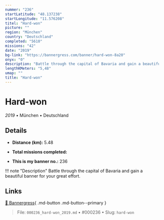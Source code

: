 ```yaml
---
nummer: "236"
startLatitude: "48.137238"
startLongitude: "11.576208"
titel: "Hard-won"
picture: ""
region: "München"
country: "Deutschland"
completed: "5610"
missions: "42"
date: "2019"
bg-link: "https://bannergress.com/banner/hard-won-8a20"
onyx: "0"
description: "Battle through the capital of Bavaria and gain a beautiful banner for your great effort."
lengthKMeters: "5,48"
umap: ""
title: "Hard-won"
---
```

# Hard-won

*2019* • München • Deutschland



## Details
- **Distance (km):** 5.48

- **Total missions completed:** 
- **This is my banner no.:** 236


!!! note "Description"
    Battle through the capital of Bavaria and gain a beautiful banner for your great effort.



## Links
[🔗 Bannergress](https://bannergress.com/banner/hard-won-8a20){ .md-button .md-button--primary }



> File: `000236_hard-won_2019.md` • #000236 • Slug: `hard-won`
